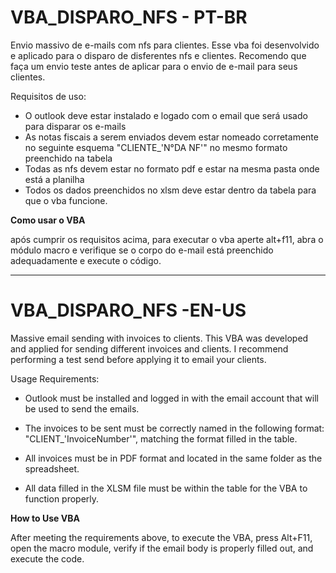 # VBA_DISPARO_NFS - PT-BR

Envio massivo de e-mails com nfs para clientes.
Esse vba foi desenvolvido e aplicado para o disparo de disferentes nfs e clientes.
Recomendo que faça um envio teste antes de aplicar para o envio de e-mail para seus clientes.

Requisitos de uso:
- O outlook deve estar instalado e logado com o email que será usado para disparar os e-mails
- As notas fiscais a serem enviados devem estar nomeado corretamente no seguinte esquema "CLIENTE_'N°DA NF'" no mesmo formato preenchido na tabela
- Todas as nfs devem estar no formato pdf e estar na mesma pasta onde está a planilha
- Todos os dados preenchidos no xlsm deve estar dentro da tabela para que o vba funcione.

**Como usar o VBA**

após cumprir os requisitos acima, para executar o vba aperte alt+f11, abra o módulo macro e verifique se o corpo do e-mail está preenchido adequadamente e execute o código.

---------------------------------------------------------------------------------------------------------------------------------

# VBA_DISPARO_NFS -EN-US
Massive email sending with invoices to clients. 
This VBA was developed and applied for sending different invoices and clients. 
I recommend performing a test send before applying it to email your clients.

Usage Requirements:

- Outlook must be installed and logged in with the email account that will be used to send the emails.

- The invoices to be sent must be correctly named in the following format: "CLIENT_'InvoiceNumber'", matching the format filled in the table.

- All invoices must be in PDF format and located in the same folder as the spreadsheet.

- All data filled in the XLSM file must be within the table for the VBA to function properly.

**How to Use VBA**

After meeting the requirements above, to execute the VBA, press Alt+F11, open the macro module, verify if the email body is properly filled out, and execute the code.
